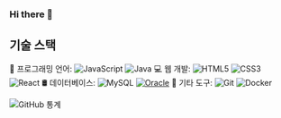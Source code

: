 ### Hi there 👋

## 기술 스택

🚀 프로그래밍 언어: ![JavaScript](https://img.shields.io/badge/-JavaScript-F7DF1E?style=flat-square&logo=javascript&logoColor=white) ![Java](https://img.shields.io/badge/-Java-007396?style=flat-square&logo=java&logoColor=white)
💻 웹 개발: ![HTML5](https://img.shields.io/badge/-HTML5-E34F26?style=flat-square&logo=html5&logoColor=white) ![CSS3](https://img.shields.io/badge/-CSS3-1572B6?style=flat-square&logo=css3&logoColor=white) ![React](https://img.shields.io/badge/-React-61DAFB?style=flat-square&logo=react&logoColor=white)
🛢 데이터베이스: ![MySQL](https://img.shields.io/badge/-MySQL-4479A1?style=flat-square&logo=mysql&logoColor=white) [![Oracle](https://img.shields.io/badge/-Oracle-red?style=for-the-badge&logo=oracle&logoColor=white)](https://www.oracle.com/)
🔧 기타 도구: ![Git](https://img.shields.io/badge/-Git-F05032?style=flat-square&logo=git&logoColor=white) ![Docker](https://img.shields.io/badge/-Docker-2496ED?style=flat-square&logo=docker&logoColor=white)



![GitHub 통계](https://github-readme-stats.vercel.app/api?username=seungje-yu&show_icons=true&theme=radical)


<!--
**seungje-yu/seungje-yu** is a ✨ _special_ ✨ repository because its `README.md` (this file) appears on your GitHub profile.



Here are some ideas to get you started:

- 🔭 I’m currently working on ...
- 🌱 I’m currently learning ...
- 👯 I’m looking to collaborate on ...
- 🤔 I’m looking for help with ...
- 💬 Ask me about ...
- 📫 How to reach me: ...
- 😄 Pronouns: ...
- ⚡ Fun fact: ...
-->
